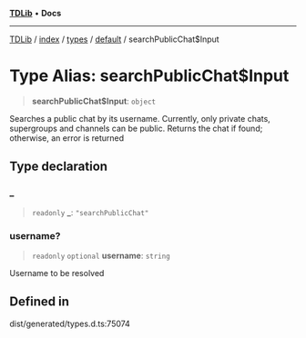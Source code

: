 [**TDLib**](../../../../../../README.md) • **Docs**

***

[TDLib](../../../../../../modules.md) / [index](../../../../../README.md) / [types](../../../README.md) / [default](../README.md) / searchPublicChat$Input

# Type Alias: searchPublicChat$Input

> **searchPublicChat$Input**: `object`

Searches a public chat by its username. Currently, only private chats, supergroups and channels can be public. Returns the chat if found; otherwise, an error is returned

## Type declaration

### \_

> `readonly` **\_**: `"searchPublicChat"`

### username?

> `readonly` `optional` **username**: `string`

Username to be resolved

## Defined in

dist/generated/types.d.ts:75074
